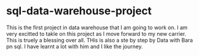 # sql-data-warehouse-project
This is the first project in data warehouse that I am going to work on. I am very excitted to takle on this project as I move forward to my new carrier. This is truely a blessing over all. THis is also a ste by step by Data with Bara pn sql. I have learnt a lot with him and I like the journey. 
